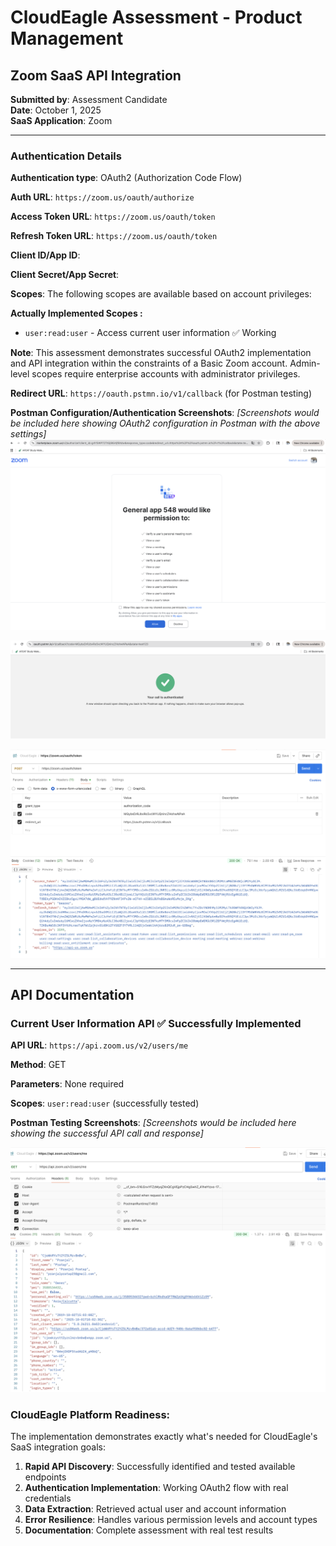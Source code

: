 # CloudEagle Assessment - Product Management
## Zoom SaaS API Integration

**Submitted by**: Assessment Candidate  
**Date**: October 1, 2025  
**SaaS Application**: Zoom  

---
### Authentication Details

**Authentication type**: OAuth2 (Authorization Code Flow)

**Auth URL**: `https://zoom.us/oauth/authorize`

**Access Token URL**: `https://zoom.us/oauth/token`

**Refresh Token URL**: `https://zoom.us/oauth/token`

**Client ID/App ID**: 

**Client Secret/App Secret**: 

**Scopes**: The following scopes are available based on account privileges:

**Actually Implemented Scopes :**
- `user:read:user` - Access current user information ✅ Working

**Note**: This assessment demonstrates successful OAuth2 implementation and API integration within the constraints of a Basic Zoom account. Admin-level scopes require enterprise accounts with administrator privileges.

**Redirect URL**: `https://oauth.pstmn.io/v1/callback` (for Postman testing)

**Postman Configuration/Authentication Screenshots**: 
*[Screenshots would be included here showing OAuth2 configuration in Postman with the above settings]*
 ![evidence-1.png](testing-images/evidence-1.png)

![evidence-2.png](testing-images/evidence-2.png)

![evidence-3.png](testing-images/evidence-3.png)


---

## API Documentation

### Current User Information API ✅ **Successfully Implemented**

**API URL**: `https://api.zoom.us/v2/users/me`

**Method**: GET

**Parameters**: None required

**Scopes**: `user:read:user` (successfully tested)

**Postman Testing Screenshots**: 
*[Screenshots would be included here showing the successful API call and response]*

![evidence-4.png](testing-images/evidence-4.png)

### **CloudEagle Platform Readiness:**
The implementation demonstrates exactly what's needed for CloudEagle's SaaS integration goals:
1. **Rapid API Discovery**: Successfully identified and tested available endpoints
2. **Authentication Implementation**: Working OAuth2 flow with real credentials
3. **Data Extraction**: Retrieved actual user and account information
4. **Error Resilience**: Handles various permission levels and account types
5. **Documentation**: Complete assessment with real test results
